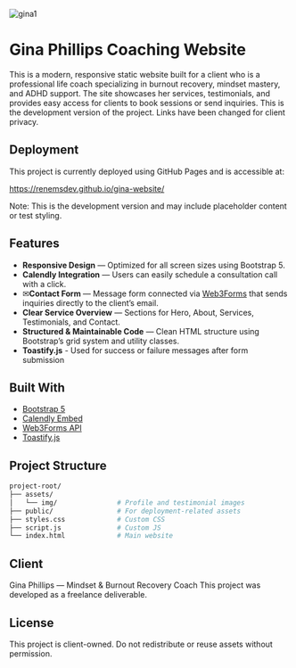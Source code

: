 
![gina1](https://github.com/user-attachments/assets/4c2ecabf-5eeb-4aae-a1f4-cb66343bbede)
# Gina Phillips Coaching Website 

This is a modern, responsive static website built for a client who is a professional life coach specializing in burnout recovery, mindset mastery, and ADHD support. 
The site showcases her services, testimonials, and provides easy access for clients to book sessions or send inquiries. This is the development version of the project. Links have been changed for client privacy.

## Deployment
This project is currently deployed using GitHub Pages and is accessible at:

https://renemsdev.github.io/gina-website/

Note: This is the development version and may include placeholder content or test styling.

## Features

- **Responsive Design** — Optimized for all screen sizes using Bootstrap 5.
- **Calendly Integration** — Users can easily schedule a consultation call with a click.
- ✉**Contact Form** — Message form connected via [Web3Forms](https://web3forms.com) that sends inquiries directly to the client’s email.
- **Clear Service Overview** — Sections for Hero, About, Services, Testimonials, and Contact.
- **Structured & Maintainable Code** — Clean HTML structure using Bootstrap’s grid system and utility classes.
- **Toastify.js** - Used for success or failure messages after form submission

## Built With

- [Bootstrap 5](https://getbootstrap.com)
- [Calendly Embed](https://calendly.com/)
- [Web3Forms API](https://web3forms.com)
- [Toastify.js](https://github.com/apvarun/toastify-js)

## Project Structure
```bash
project-root/
├── assets/
│   └── img/               # Profile and testimonial images
├── public/                # For deployment-related assets
├── styles.css             # Custom CSS
├── script.js              # Custom JS
└── index.html             # Main website
```

## Client
Gina Phillips — Mindset & Burnout Recovery Coach
This project was developed as a freelance deliverable.

## License
This project is client-owned. Do not redistribute or reuse assets without permission.
